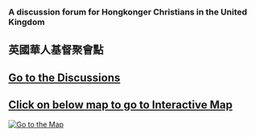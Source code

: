 ### A discussion forum for Hongkonger Christians in the United Kingdom

## 英國華人基督聚會點

##  [Go to the Discussions](https://github.com/ukcc4hk/-/discussions "Go to Discussions") 

## [Click on below map to go to Interactive Map](https://www.google.com/maps/d/edit?mid=1_qab3gjgDE2nof4RQ5rFv27ivA8WnAMX&usp=sharing) 
[![Go to the Map](https://mapswire.com/maps/countries/uk-physical-map-large.jpg)](https://www.google.com/maps/d/edit?mid=1_qab3gjgDE2nof4RQ5rFv27ivA8WnAMX&usp=sharing "Go to the Map")
